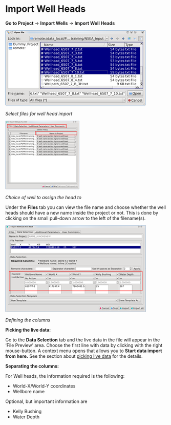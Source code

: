 # Import Well Heads

**Go to Project** → **Import Wells** → **Import Well Heads**

![](../../../.gitbook/assets/001_import_wells.png)

_Select files for well head import_

![](../../../.gitbook/assets/002_import_well.png)

_Choice of well to assign the head to_

Under the **Files** tab you can view the file name and choose whether the well heads should have a new name inside the project or not. This is done by clicking on the small pull-down arrow to the left of the filename\(s\).

![](../../../.gitbook/assets/003_import_well.png)

_Defining the columns_

**Picking the live data:**

Go to the **Data Selection** tab and the live data in the file will appear in the ‘File Preview’ area. Choose the first line with data by clicking with the right mouse-button. A context menu opens that allows you to **Start data import from here.** See the section about [picking live data](../readme.2/picking_the_live_data.md) for the details.

**Separating the columns:**

For Well heads, the information required is the following:

* World-X/World-Y coordinates
* Wellbore name

Optional, but important information are

* Kelly Bushing
* Water Depth

